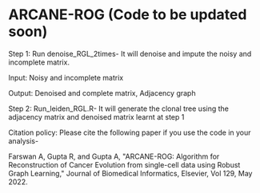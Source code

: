 # ARCANE-ROG (Code to be updated soon)

Step 1: Run denoise_RGL_2times- It will denoise and impute the noisy and incomplete matrix.


Input: Noisy and incomplete matrix


Output: Denoised and complete matrix, Adjacency graph


Step 2: Run_leiden_RGL.R- It will generate the clonal tree using the adjacency matrix and denoised matrix learnt at step 1


Citation policy:
Please cite the following paper if you use the code in your analysis-

Farswan A, Gupta R, and Gupta A, "ARCANE-ROG: Algorithm for Reconstruction of Cancer Evolution from single-cell data using Robust Graph Learning," Journal of Biomedical Informatics, Elsevier, Vol 129, May 2022.

